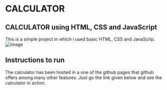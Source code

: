 # CALCULATOR

## CALCULATOR using HTML, CSS and JavaScript 

This is a simple project in which i used basic HTML, CSS and JavaScrip. 
![image](https://user-images.githubusercontent.com/72698501/171469593-7350d69d-d84e-49b5-8538-a0c9d0df1c3f.png)



## Instructions to run
The calculator has been hosted in a one of the github pages that github offers among many other features. Just go the link given below and see the calculator in action.
